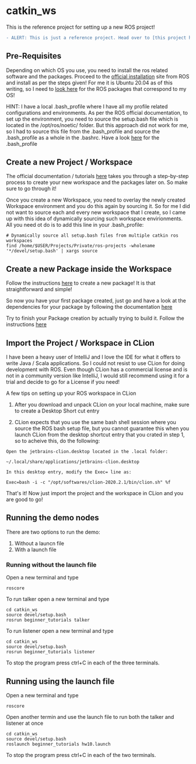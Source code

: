 # catkin_ws

This is the reference project for setting up a new ROS project! 

```diff
- ALERT: This is just a reference project. Head over to [this project here](https://github.com/joesan/) for a comprehensive useful project!
```

## Pre-Requisites

Depending on which OS you use, you need to install the ros related software and the packages. Proceed to the [official installation](http://wiki.ros.org/ROS/Installation) site from ROS and install as per the steps given! For me it is Ubuntu 20.04 as of this writing, so I need to [look here](http://wiki.ros.org/noetic/Installation/Ubuntu) for the ROS packages that correspond to my OS!

HINT: I have a local .bash_profile where I have all my profile related configurations and environments. As per the ROS official documentation, to set up the environment, you need to source the setup.bash file which is located in the /opt/ros/noetic/ folder. But this approach did not work for me, so I had to source this file from the .bash_profile and source the .bash_profile as a whole in the .bashrc. Have a look [here](https://github.com/joesan/bash_profile/tree/master/linux) for the .bash_profile

## Create a new Project / Workspace

The official documentation / tutorials [here](http://wiki.ros.org/ROS/Tutorials/InstallingandConfiguringROSEnvironment#Create_a_ROS_Workspace) takes you through a step-by-step process to create your new workspace and the packages later on. So make sure to go through it!

Once you create a new Workspace, you need to overlay the newly created Workspace environment and you do this again by sourcing it. So for me I did not want to source each and every new workspace that I create, so I came up with this idea of dynamically sourcing such workspace envirionments. All you need ot do is to add this line in your .bash_profile:

```
# Dynamically source all setup.bash files from multiple catkin ros workspaces
find /home/$USER/Projects/Private/ros-projects -wholename '*/devel/setup.bash' | xargs source
```

## Create a new Package inside the Workspace

Follow the instructions [here](http://wiki.ros.org/ROS/Tutorials/CreatingPackage#ROS.2FTutorials.2Fcatkin.2FCreatingPackage.Creating_a_catkin_Package) to create a new package! It is that straightforward and simple!

So now you have your first package created, just go and have a look at the dependencies for your package by following the documentation [here](http://wiki.ros.org/ROS/Tutorials/CreatingPackage#ROS.2FTutorials.2Fcatkin.2FCreatingPackage.package_dependencies)

Try to finish your Package creation by actually trying to build it. Follow the instructions [here](http://wiki.ros.org/ROS/Tutorials/BuildingPackages)

## Import the Project / Workspace in CLion

I have been a heavy user of IntelliJ and I love the IDE for what it offers to write Java / Scala applications. So I could not resist to use CLion for doing development with ROS. Even though CLion has a commercial license and is not in a community version like IntelliJ, I would still recommend using it for a trial and decide to go for a License if you need!

A few tips on setting up your ROS workspace in CLion

1. After you download and unpack CLion on your local machine, make sure to create a Desktop Short cut entry

2. CLion expects that you use the same bash shell session where you source the ROS bash setup file, but you cannot guarantee this when you launch CLion from the desktop shortcut entry that you crated in step 1, so to acheive this, do the following:

```
Open the jetbrains-clion.desktop located in the .local folder:

~/.local/share/applications/jetbrains-clion.desktop

In this desktop entry, modify the Exec= line as:

Exec=bash -i -c "/opt/softwares/clion-2020.2.1/bin/clion.sh" %f
```

That's it! Now just import the project and the workspace in CLion and you are good to go!

## Running the demo nodes

There are two options to run the demo:

1. Without a launcn file
2. With a launch file

### Running without the launch file

Open a new terminal and type

```
roscore
```

To run talker open a new terminal and type

```
cd catkin_ws
source devel/setup.bash
rosrun beginner_tutorials talker
```

To run listener open a new terminal and type

```
cd catkin_ws
source devel/setup.bash
rosrun beginner_tutorials listener
```
To stop the program press ctrl+C in each of the three terminals.

## Running using the launch file

Open a new terminal and type

```
roscore
```

Open another termin and use the launch file to run both the talker and listener at once

```
cd catkin_ws
source devel/setup.bash
roslaunch beginner_tutorials hw10.launch
```

To stop the program press ctrl+C in each of the two terminals.
